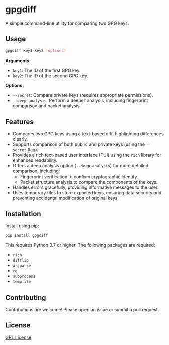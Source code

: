 # gpgdiff

A simple command-line utility for comparing two GPG keys.

## Usage

```bash
gpgdiff key1 key2 [options]
```

**Arguments:**

*   `key1`: The ID of the first GPG key.
*   `key2`: The ID of the second GPG key.

**Options:**

*   `--secret`: Compare private keys (requires appropriate permissions).
*   `--deep-analysis`: Perform a deeper analysis, including fingerprint comparison and packet analysis.

## Features

*   Compares two GPG keys using a text-based diff, highlighting differences clearly.
*   Supports comparison of both public and private keys (using the `--secret` flag).
*   Provides a rich text-based user interface (TUI) using the `rich` library for enhanced readability.
*   Offers a deep analysis option (`--deep-analysis`) for more detailed comparison, including:
    *   Fingerprint verification to confirm cryptographic identity.
    *   Packet structure analysis to compare the components of the keys.
*   Handles errors gracefully, providing informative messages to the user.
*   Uses temporary files to store exported keys, ensuring data security and preventing accidental modification of original keys.


## Installation

Install using pip:

```bash
pip install gpgdiff
```

This requires Python 3.7 or higher.  The following packages are required:

*   `rich`
*   `difflib`
*   `argparse`
*   `re`
*   `subprocess`
*   `tempfile`

## Contributing

Contributions are welcome! Please open an issue or submit a pull request.

## License

[GPL License](LICENSE)